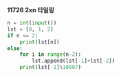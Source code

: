 __11726 2xn 타일링__

```python
n = int(input())
lst = [0, 1, 2]
if n <= 2:
    print(lst[n])
else:
    for i in range(n-2):
        lst.append(lst[-1]+lst[-2])
    print(lst[-1]%10007)
```

